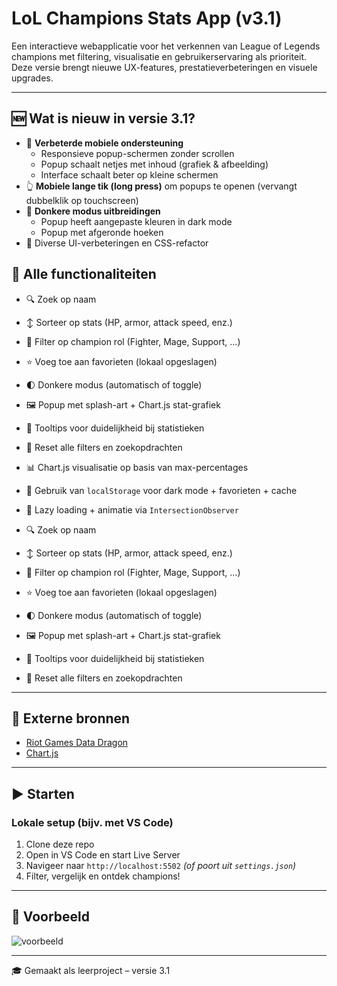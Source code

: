 # LoL Champions Stats App (v3.1)

Een interactieve webapplicatie voor het verkennen van League of Legends champions met filtering, visualisatie en gebruikerservaring als prioriteit. Deze versie brengt nieuwe UX-features, prestatieverbeteringen en visuele upgrades.

---


## 🆕 Wat is nieuw in versie 3.1?

- 📱 **Verbeterde mobiele ondersteuning**
  - Responsieve popup-schermen zonder scrollen
  - Popup schaalt netjes met inhoud (grafiek & afbeelding)
  - Interface schaalt beter op kleine schermen
- 👆 **Mobiele lange tik (long press)** om popups te openen (vervangt dubbelklik op touchscreen)
- 🌙 **Donkere modus uitbreidingen**
  - Popup heeft aangepaste kleuren in dark mode
  - Popup met afgeronde hoeken
- 💅 Diverse UI-verbeteringen en CSS-refactor



## 🧩 Alle functionaliteiten

- 🔍 Zoek op naam
- ↕️ Sorteer op stats (HP, armor, attack speed, enz.)
- 🧙 Filter op champion rol (Fighter, Mage, Support, ...)
- ⭐ Voeg toe aan favorieten (lokaal opgeslagen)
- 🌓 Donkere modus (automatisch of toggle)
- 🖼️ Popup met splash-art + Chart.js stat-grafiek
- 🧠 Tooltips voor duidelijkheid bij statistieken
- 🔄 Reset alle filters en zoekopdrachten
- 📊 Chart.js visualisatie op basis van max-percentages
- 💾 Gebruik van `localStorage` voor dark mode + favorieten + cache
- 🚀 Lazy loading + animatie via `IntersectionObserver`


- 🔍 Zoek op naam
- ↕️ Sorteer op stats (HP, armor, attack speed, enz.)
- 🧙 Filter op champion rol (Fighter, Mage, Support, ...)
- ⭐ Voeg toe aan favorieten (lokaal opgeslagen)
- 🌓 Donkere modus (automatisch of toggle)
- 🖼️ Popup met splash-art + Chart.js stat-grafiek
- 🧠 Tooltips voor duidelijkheid bij statistieken
- 🔄 Reset alle filters en zoekopdrachten

---

## 🔗 Externe bronnen

- [Riot Games Data Dragon](https://developer.riotgames.com/docs/lol#data-dragon)
- [Chart.js](https://www.chartjs.org/)

---

## ▶️ Starten

### Lokale setup (bijv. met VS Code)

1. Clone deze repo
2. Open in VS Code en start Live Server
3. Navigeer naar `http://localhost:5502` *(of poort uit `settings.json`)*
4. Filter, vergelijk en ontdek champions!

---

## 📸 Voorbeeld

![voorbeeld](https://ddragon.leagueoflegends.com/cdn/img/champion/splash/Ahri_0.jpg)

---

🎓 Gemaakt als leerproject – versie 3.1
